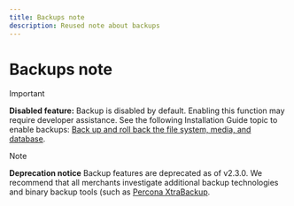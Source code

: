 ```yaml
---
title: Backups note
description: Reused note about backups
---
```

# Backups note

>[!IMPORTANT]
>
>**Disabled feature:** Backup is disabled by default. Enabling this function may require developer assistance. See the following Installation Guide topic to enable backups: [Back up and roll back the file system, media, and database](https://experienceleague.adobe.com/docs/commerce-operations/installation-guide/tutorials/backup.html).

>[!NOTE]
>
>**Deprecation notice** Backup features are deprecated as of v2.3.0. We recommend that all merchants investigate additional backup technologies and binary backup tools (such as [Percona XtraBackup](https://www.percona.com/software/mysql-database/percona-xtrabackup).
